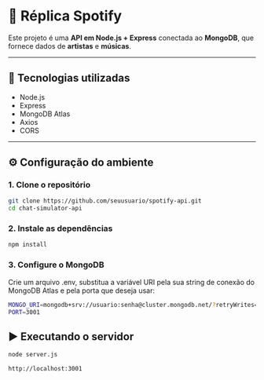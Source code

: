 # 💬 Réplica Spotify

Este projeto é uma **API em Node.js + Express** conectada ao **MongoDB**, que fornece dados de **artistas** e **músicas**.

---

## 🚀 Tecnologias utilizadas

- Node.js
- Express
- MongoDB Atlas
- Axios
- CORS

---

## ⚙️ Configuração do ambiente

### 1. Clone o repositório

```bash
git clone https://github.com/seuusuario/spotify-api.git
cd chat-simulator-api
```

### 2. Instale as dependências

```bash
npm install
```

### 3. Configure o MongoDB

Crie um arquivo .env, substitua a variável URI pela sua string de conexão do MongoDB Atlas e pela porta que deseja usar:

```bash
MONGO_URI=mongodb+srv://usuario:senha@cluster.mongodb.net/?retryWrites=true&w=majority
PORT=3001
```

## ▶️ Executando o servidor

```bash
node server.js
```

```bash
http://localhost:3001
```
